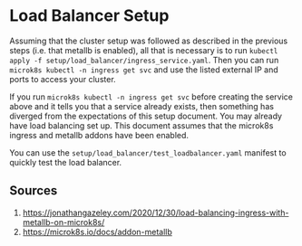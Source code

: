 # Load Balancer Setup

Assuming that the cluster setup was followed as described in the previous steps (i.e. that metallb is enabled), all that is necessary is to run `kubectl apply -f setup/load_balancer/ingress_service.yaml`. Then you can run `microk8s kubectl -n ingress get svc` and use the listed external IP and ports to access your cluster.

If you run `microk8s kubectl -n ingress get svc` before creating the service above and it tells you that a service already exists, then something has diverged from the expectations of this setup document. You may already have load balancing set up. This document assumes that the microk8s ingress and metallb addons have been enabled.

You can use the `setup/load_balancer/test_loadbalancer.yaml` manifest to quickly test the load balancer.

## Sources

1. https://jonathangazeley.com/2020/12/30/load-balancing-ingress-with-metallb-on-microk8s/
2. https://microk8s.io/docs/addon-metallb
